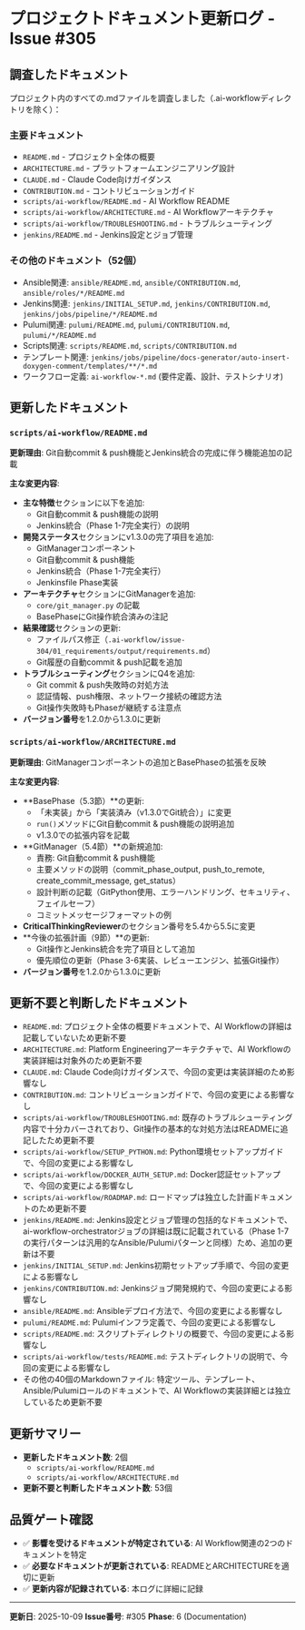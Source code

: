 # プロジェクトドキュメント更新ログ - Issue #305

## 調査したドキュメント

プロジェクト内のすべての.mdファイルを調査しました（.ai-workflowディレクトリを除く）：

### 主要ドキュメント
- `README.md` - プロジェクト全体の概要
- `ARCHITECTURE.md` - プラットフォームエンジニアリング設計
- `CLAUDE.md` - Claude Code向けガイダンス
- `CONTRIBUTION.md` - コントリビューションガイド
- `scripts/ai-workflow/README.md` - AI Workflow README
- `scripts/ai-workflow/ARCHITECTURE.md` - AI Workflowアーキテクチャ
- `scripts/ai-workflow/TROUBLESHOOTING.md` - トラブルシューティング
- `jenkins/README.md` - Jenkins設定とジョブ管理

### その他のドキュメント（52個）
- Ansible関連: `ansible/README.md`, `ansible/CONTRIBUTION.md`, `ansible/roles/*/README.md`
- Jenkins関連: `jenkins/INITIAL_SETUP.md`, `jenkins/CONTRIBUTION.md`, `jenkins/jobs/pipeline/*/README.md`
- Pulumi関連: `pulumi/README.md`, `pulumi/CONTRIBUTION.md`, `pulumi/*/README.md`
- Scripts関連: `scripts/README.md`, `scripts/CONTRIBUTION.md`
- テンプレート関連: `jenkins/jobs/pipeline/docs-generator/auto-insert-doxygen-comment/templates/**/*.md`
- ワークフロー定義: `ai-workflow-*.md` (要件定義、設計、テストシナリオ)

## 更新したドキュメント

### `scripts/ai-workflow/README.md`
**更新理由**: Git自動commit & push機能とJenkins統合の完成に伴う機能追加の記載

**主な変更内容**:
- **主な特徴**セクションに以下を追加:
  - Git自動commit & push機能の説明
  - Jenkins統合（Phase 1-7完全実行）の説明
- **開発ステータス**セクションにv1.3.0の完了項目を追加:
  - GitManagerコンポーネント
  - Git自動commit & push機能
  - Jenkins統合（Phase 1-7完全実行）
  - Jenkinsfile Phase実装
- **アーキテクチャ**セクションにGitManagerを追加:
  - `core/git_manager.py` の記載
  - BasePhaseにGit操作統合済みの注記
- **結果確認**セクションの更新:
  - ファイルパス修正（`.ai-workflow/issue-304/01_requirements/output/requirements.md`）
  - Git履歴の自動commit & push記載を追加
- **トラブルシューティング**セクションにQ4を追加:
  - Git commit & push失敗時の対処方法
  - 認証情報、push権限、ネットワーク接続の確認方法
  - Git操作失敗時もPhaseが継続する注意点
- **バージョン番号**を1.2.0から1.3.0に更新

### `scripts/ai-workflow/ARCHITECTURE.md`
**更新理由**: GitManagerコンポーネントの追加とBasePhaseの拡張を反映

**主な変更内容**:
- **BasePhase（5.3節）**の更新:
  - 「未実装」から「実装済み（v1.3.0でGit統合）」に変更
  - `run()`メソッドにGit自動commit & push機能の説明追加
  - v1.3.0での拡張内容を記載
- **GitManager（5.4節）**の新規追加:
  - 責務: Git自動commit & push機能
  - 主要メソッドの説明（commit_phase_output, push_to_remote, create_commit_message, get_status）
  - 設計判断の記載（GitPython使用、エラーハンドリング、セキュリティ、フェイルセーフ）
  - コミットメッセージフォーマットの例
- **CriticalThinkingReviewer**のセクション番号を5.4から5.5に変更
- **今後の拡張計画（9節）**の更新:
  - Git操作とJenkins統合を完了項目として追加
  - 優先順位の更新（Phase 3-6実装、レビューエンジン、拡張Git操作）
- **バージョン番号**を1.2.0から1.3.0に更新

## 更新不要と判断したドキュメント

- `README.md`: プロジェクト全体の概要ドキュメントで、AI Workflowの詳細は記載していないため更新不要
- `ARCHITECTURE.md`: Platform Engineeringアーキテクチャで、AI Workflowの実装詳細は対象外のため更新不要
- `CLAUDE.md`: Claude Code向けガイダンスで、今回の変更は実装詳細のため影響なし
- `CONTRIBUTION.md`: コントリビューションガイドで、今回の変更による影響なし
- `scripts/ai-workflow/TROUBLESHOOTING.md`: 既存のトラブルシューティング内容で十分カバーされており、Git操作の基本的な対処方法はREADMEに追記したため更新不要
- `scripts/ai-workflow/SETUP_PYTHON.md`: Python環境セットアップガイドで、今回の変更による影響なし
- `scripts/ai-workflow/DOCKER_AUTH_SETUP.md`: Docker認証セットアップで、今回の変更による影響なし
- `scripts/ai-workflow/ROADMAP.md`: ロードマップは独立した計画ドキュメントのため更新不要
- `jenkins/README.md`: Jenkins設定とジョブ管理の包括的なドキュメントで、ai-workflow-orchestratorジョブの詳細は既に記載されている（Phase 1-7の実行パターンは汎用的なAnsible/Pulumiパターンと同様）ため、追加の更新は不要
- `jenkins/INITIAL_SETUP.md`: Jenkins初期セットアップ手順で、今回の変更による影響なし
- `jenkins/CONTRIBUTION.md`: Jenkinsジョブ開発規約で、今回の変更による影響なし
- `ansible/README.md`: Ansibleデプロイ方法で、今回の変更による影響なし
- `pulumi/README.md`: Pulumiインフラ定義で、今回の変更による影響なし
- `scripts/README.md`: スクリプトディレクトリの概要で、今回の変更による影響なし
- `scripts/ai-workflow/tests/README.md`: テストディレクトリの説明で、今回の変更による影響なし
- その他の40個のMarkdownファイル: 特定ツール、テンプレート、Ansible/Pulumiロールのドキュメントで、AI Workflowの実装詳細とは独立しているため更新不要

## 更新サマリー

- **更新したドキュメント数**: 2個
  - `scripts/ai-workflow/README.md`
  - `scripts/ai-workflow/ARCHITECTURE.md`
- **更新不要と判断したドキュメント数**: 53個

## 品質ゲート確認

- ✅ **影響を受けるドキュメントが特定されている**: AI Workflow関連の2つのドキュメントを特定
- ✅ **必要なドキュメントが更新されている**: READMEとARCHITECTUREを適切に更新
- ✅ **更新内容が記録されている**: 本ログに詳細に記録

---

**更新日**: 2025-10-09
**Issue番号**: #305
**Phase**: 6 (Documentation)
